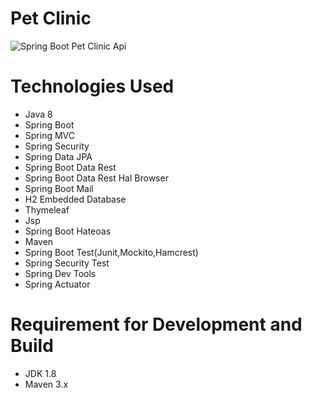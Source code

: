 # Pet Clinic #

![Spring Boot Pet Clinic Api](https://www.google.com/url?sa=i&source=images&cd=&cad=rja&uact=8&ved=&url=https%3A%2F%2Fwww.azilen.com%2Fblog%2Feverything-must-know-spring-boot-application-scratch%2F&psig=AOvVaw2bCupke_ag7kw_blTdg-80&ust=1551350786658980 "Spring Boot Pet Clinic Api")

# Technologies Used
- Java 8
- Spring Boot
- Spring MVC
- Spring Security
- Spring Data JPA
- Spring Boot Data Rest
- Spring Boot Data Rest Hal Browser
- Spring Boot Mail
- H2 Embedded Database
- Thymeleaf
- Jsp
- Spring Boot Hateoas
- Maven
- Spring Boot Test(Junit,Mockito,Hamcrest)
- Spring Security Test
- Spring Dev Tools
- Spring Actuator

# Requirement for Development and Build
- JDK 1.8
- Maven 3.x


